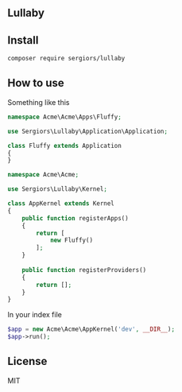 Lullaby
------

Install
-------
```bash
composer require sergiors/lullaby
```

How to use
----------

Something like this
```php
namespace Acme\Acme\Apps\Fluffy;

use Sergiors\Lullaby\Application\Application;

class Fluffy extends Application
{
}
```

```php
namespace Acme\Acme;

use Sergiors\Lullaby\Kernel;

class AppKernel extends Kernel
{
    public function registerApps()
    {
        return [
            new Fluffy()
        ];
    }
    
    public function registerProviders()
    {
        return [];
    }
}
```

In your index file
```php
$app = new Acme\Acme\AppKernel('dev', __DIR__);
$app->run();
```

License
------
MIT
